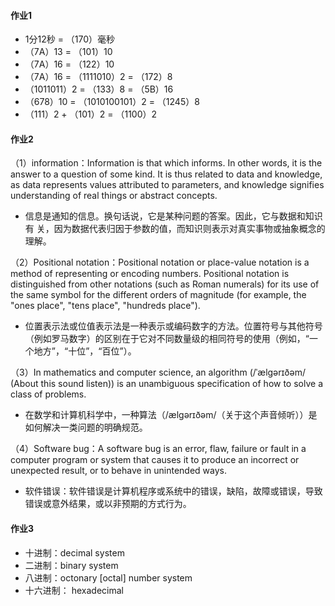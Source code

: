 #### [](#header-4)作业1

* 1分12秒 = （170）毫秒
* （7A）13 = （101）10
* （7A）16 = （122）10
* （7A）16 = （1111010）2 = （172）8
* （1011011）2 = （133）8 = （5B）16
* （678）10 = （1010100101）2 = （1245）8
* （111）2 + （101）2 = （1100）2

#### [](#header-4)作业2

 （1）information：Information is that which informs. In other words, it is the answer to a question of some kind. It is thus related to data and knowledge, as data represents values attributed to parameters, and knowledge signifies understanding of real things or abstract concepts.

* 信息是通知的信息。换句话说，它是某种问题的答案。因此，它与数据和知识有     关，因为数据代表归因于参数的值，而知识则表示对真实事物或抽象概念的理解。


（2）Positional notation：Positional notation or place-value notation is a method of representing or encoding numbers. Positional notation is distinguished from other notations (such as Roman numerals) for its use of the same symbol for the different orders of magnitude (for example, the "ones place", "tens place", "hundreds place"). 
* 位置表示法或位值表示法是一种表示或编码数字的方法。位置符号与其他符号（例如罗马数字）的区别在于它对不同数量级的相同符号的使用（例如，“一个地方”，“十位”，“百位”）。


（3）In mathematics and computer science, an algorithm (/ˈælɡərɪðəm/ (About this sound listen)) is an unambiguous specification of how to solve a class of problems. 
* 在数学和计算机科学中，一种算法（/ælɡərɪðəm/（关于这个声音倾听））是如何解决一类问题的明确规范。


（4）Software bug：A software bug is an error, flaw, failure or fault in a computer program or system that causes it to produce an incorrect or unexpected result, or to behave in unintended ways.

* 软件错误：软件错误是计算机程序或系统中的错误，缺陷，故障或错误，导致错误或意外结果，或以非预期的方式行为。

#### [](#header-4)作业3

 * 十进制：decimal system 
 * 二进制：binary system 
 * 八进制：octonary [octal] number system 
 * 十六进制： hexadecimal